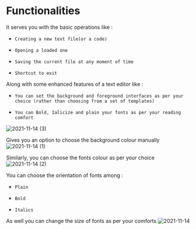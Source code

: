 # Functionalities

 It serves you with the basic operations like :
-     Creating a new text file(or a code)
-     Opening a loaded one
-     Saving the current file at any moment of time
-     Shortcut to exit
Along with some enhanced features of a text editor like :
-     You can set the background and foreground interfaces as per your choice (rather than choosing from a set of templates)
-     You can Bold, Ialicize and plain your fonts as per your reading comfort
![2021-11-14 (3)](https://user-images.githubusercontent.com/94296157/141683863-e7e08015-2991-4ace-9042-193f6df2cf07.png)

 Gives you an option to choose the background colour manually
![2021-11-14 (1)](https://user-images.githubusercontent.com/94296157/141683859-b2dc2975-d613-4fcd-8bff-a3cc592a5e29.png)

 Similarly, you can choose the fonts colour as per your choice
![2021-11-14 (2)](https://user-images.githubusercontent.com/94296157/141683861-f91d31cb-def2-47e5-ac57-3a22b138b083.png)

 You can choose the orientation of fonts among :
-     Plain
-     Bold
-     Italics
 As well you can change the size of fonts as per your comforts
![2021-11-14](https://user-images.githubusercontent.com/94296157/141683865-a6e26118-c8a2-49f1-b77e-d58d06fdce29.png)
